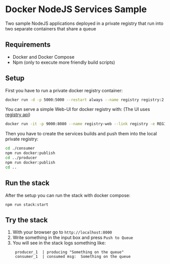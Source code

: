 # Docker NodeJS Services Sample
Two sample NodeJS applications deployed in a private registry that run into two separate containers that share a queue

## Requirements
- Docker and Docker Compose
- Npm (only to execute more friendly build scripts)

## Setup
First you have to run a private docker registry container:

```sh
docker run -d -p 5000:5000 --restart always --name registry registry:2
```

You can serve a simple Web-UI for docker registry with:
(The UI uses [registry api](https://docs.docker.com/registry/spec/api/))

```sh
docker run -it -p 9000:8080 --name registry-web --link registry -e REGISTRY_URL=http://registry:5000/v2 -e REGISTRY_NAME=localhost:5000 hyper/docker-registry-web
```

Then you have to create the services builds and push them into the local private registry:

```sh
cd ./consumer
npm run docker:publish
cd ../producer
npm run docker:publish
cd ..
```

## Run the stack

After the setup you can run the stack with docker compose:
```
npm run stack:start
```

## Try the stack

1. With your browser go to `http://localhost:8000`
2. Write something in the input box and press `Push to Queue`
3. You will see in the stack logs something like:
   ```
    producer_1  | producing "Something on the queue"
    consumer_1  | consumed msg:  Something on the queue
   ```
